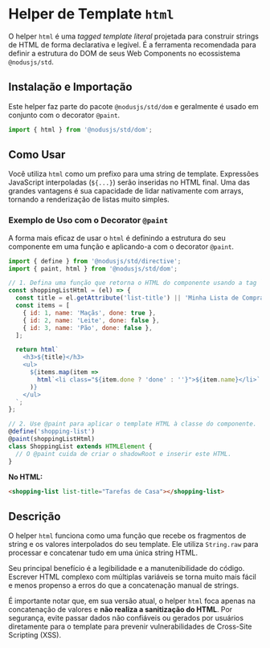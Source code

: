 # Helper de Template `html`

O helper `html` é uma *tagged template literal* projetada para construir strings de HTML de forma declarativa e legível. É a ferramenta recomendada para definir a estrutura do DOM de seus Web Components no ecossistema `@nodusjs/std`.

## Instalação e Importação

Este helper faz parte do pacote `@nodusjs/std/dom` e geralmente é usado em conjunto com o decorator `@paint`.

```javascript
import { html } from '@nodusjs/std/dom';
```

## Como Usar

Você utiliza `html` como um prefixo para uma string de template. Expressões JavaScript interpoladas (`${...}`) serão inseridas no HTML final. Uma das grandes vantagens é sua capacidade de lidar nativamente com arrays, tornando a renderização de listas muito simples.

### Exemplo de Uso com o Decorator `@paint`

A forma mais eficaz de usar o `html` é definindo a estrutura do seu componente em uma função e aplicando-a com o decorator `@paint`.

```javascript
import { define } from '@nodusjs/std/directive';
import { paint, html } from '@nodusjs/std/dom';

// 1. Defina uma função que retorna o HTML do componente usando a tag `html`.
const shoppingListHtml = (el) => {
  const title = el.getAttribute('list-title') || 'Minha Lista de Compras';
  const items = [
    { id: 1, name: 'Maçãs', done: true },
    { id: 2, name: 'Leite', done: false },
    { id: 3, name: 'Pão', done: false },
  ];

  return html`
    <h3>${title}</h3>
    <ul>
      ${items.map(item =>
        html`<li class="${item.done ? 'done' : ''}">${item.name}</li>`
      )}
    </ul>
  `;
};

// 2. Use @paint para aplicar o template HTML à classe do componente.
@define('shopping-list')
@paint(shoppingListHtml)
class ShoppingList extends HTMLElement {
  // O @paint cuida de criar o shadowRoot e inserir este HTML.
}
```

**No HTML:**

```html
<shopping-list list-title="Tarefas de Casa"></shopping-list>
```

## Descrição

O helper `html` funciona como uma função que recebe os fragmentos de string e os valores interpolados do seu template. Ele utiliza `String.raw` para processar e concatenar tudo em uma única string HTML.

Seu principal benefício é a legibilidade e a manutenibilidade do código. Escrever HTML complexo com múltiplas variáveis se torna muito mais fácil e menos propenso a erros do que a concatenação manual de strings.

É importante notar que, em sua versão atual, o helper `html` foca apenas na concatenação de valores e **não realiza a sanitização do HTML**. Por segurança, evite passar dados não confiáveis ou gerados por usuários diretamente para o template para prevenir vulnerabilidades de Cross-Site Scripting (XSS).
